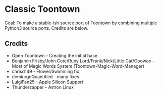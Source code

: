 # Classic Toontown
Goal: To make a stable-ish source port of Toontown by combining multiple Python3 source ports. Credits are below.

## Credits
* Open Toontown - Creating the initial base.
* Benjamin Frisby/John Cote/Ruby Lord/Frank/Nick/Little Cat/Ooowoo - Most of Magic Words System (Toontown-Magic-Word-Manager)
* chrisd149 - Flower/Swimming fix
* demiurgeQuantified - many fixes
* LuigiFan25 - Apple Silicon Support
* Thunderzapper - Astron Linux